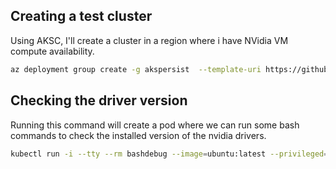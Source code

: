 

## Creating a test cluster

Using AKSC, I'll create a cluster in a region where i have NVidia VM compute availability.

```bash
az deployment group create -g akspersist  --template-uri https://github.com/Azure/AKS-Construction/releases/download/0.9.6/main.json -p resourceName=kubegeneralus agentCount=1 custom_vnet=true CreateNetworkSecurityGroups=true location=westcentralus
```


## Checking the driver version

Running this command will create a pod where we can run some bash commands to check the installed version of the nvidia drivers.

```bash
kubectl run -i --tty --rm bashdebug --image=ubuntu:latest --privileged=true --restart=Never -- bash
```
